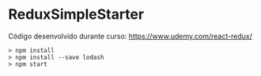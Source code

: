# ReduxSimpleStarter

Código desenvolvido durante curso: https://www.udemy.com/react-redux/

``` Para executar código:
> npm install
> npm install --save lodash
> npm start
```
